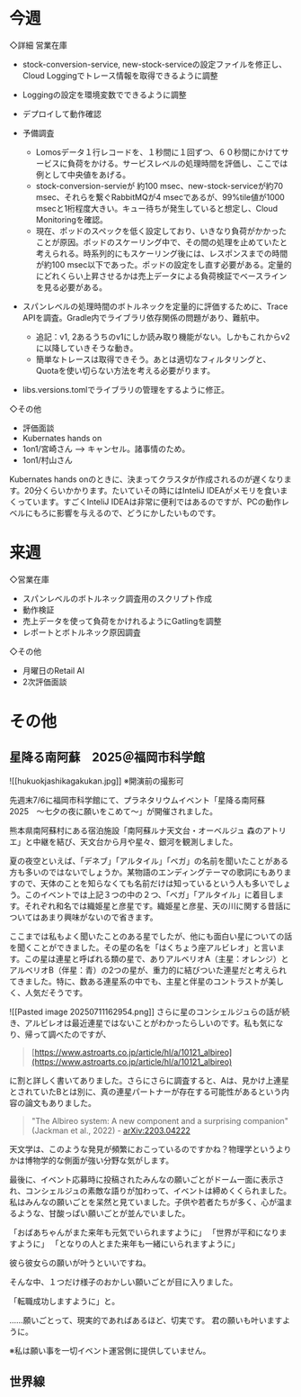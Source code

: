 
# 今週


◇詳細
営業在庫
- stock-conversion-service, new-stock-serviceの設定ファイルを修正し、Cloud Loggingでトレース情報を取得できるように調整
  
- Loggingの設定を環境変数でできるように調整
  
- デプロイして動作確認
  
- 予備調査
	- Lomosデータ１行レコードを、１秒間に１回ずつ、６０秒間にかけてサービスに負荷をかける。サービスレベルの処理時間を評価し、ここでは例として中央値をあげる。
	- stock-conversion-servieが 約100 msec、new-stock-serviceが約70 msec、それらを繋ぐRabbitMQが4 msecであるが、99%tile値が1000 msecと1桁程度大きい。キュー待ちが発生していると想定し、Cloud Monitoringを確認。
	- 現在、ポッドのスペックを低く設定しており、いきなり負荷がかかったことが原因。ポッドのスケーリング中で、その間の処理を止めていたと考えられる。時系列的にもスケーリング後には、レスポンスまでの時間が約100 msec以下であった。ポッドの設定をし直す必要がある。定量的にどれくらい上昇させるかは売上データによる負荷検証でベースラインを見る必要がある。
	  
- スパンレベルの処理時間のボトルネックを定量的に評価するために、Trace APIを調査。Gradle内でライブラリ依存関係の問題があり、難航中。
	- 追記：v1, 2あるうちのv1にしか読み取り機能がない。しかもこれからv2に以降していきそうな動き。
	- 簡単なトレースは取得できそう。あとは適切なフィルタリングと、Quotaを使い切らない方法を考える必要がります。
  
- libs.versions.tomlでライブラリの管理をするように修正。


◇その他
- 評価面談
- Kubernates hands on
- 1on1/宮崎さん --> キャンセル。諸事情のため。
- 1on1/村山さん

Kubernates hands onのときに、決まってクラスタが作成されるのが遅くなります。20分くらいかかります。たいていその時にはInteliJ IDEAがメモリを食いまくっています。すごくInteliJ IDEAは非常に便利ではあるのですが、PCの動作レベルにもろに影響を与えるので、どうにかしたいものです。

# 来週

◇営業在庫
- スパンレベルのボトルネック調査用のスクリプト作成
- 動作検証
- 売上データを使って負荷をかけれるようにGatlingを調整
- レポートとボトルネック原因調査

◇その他
- 月曜日のRetail AI
- 2次評価面談


# その他

## 星降る南阿蘇　2025＠福岡市科学館
![[hukuokjashikagakukan.jpg]]
※開演前の撮影可

先週末7/6に福岡市科学館にて、プラネタリウムイベント「星降る南阿蘇　2025　〜七夕の夜に願いをこめて〜」が開催されました。

熊本県南阿蘇村にある宿泊施設「南阿蘇ルナ天文台・オーベルジュ 森のアトリエ」と中継を結び、天文台から月や星々、銀河を観測しました。

夏の夜空といえば、「デネブ」「アルタイル」「ベガ」の名前を聞いたことがある方も多いのではないでしょうか。某物語のエンディングテーマの歌詞にもありますので、天体のことを知らなくても名前だけは知っているという人も多いでしょう。このイベントでは上記３つの中の２つ、「ベガ」「アルタイル」に着目します。それぞれ和名では織姫星と彦星です。織姫星と彦星、天の川に関する昔話についてはあまり興味がないので省きます。

ここまでは私もよく聞いたことのある星でしたが、他にも面白い星についての話を聞くことができました。その星の名を「はくちょう座アルビレオ」と言います。この星は連星と呼ばれる類の星で、ありアルベリオA（主星：オレンジ）とアルベリオB（伴星：青）の2つの星が、重力的に結びついた連星だと考えられてきました。特に、数ある連星系の中でも、主星と伴星のコントラストが美しく、人気だそうです。

![[Pasted image 20250711162954.png]]
さらに星のコンシェルジュらの話が続き、アルビレオは最近連星ではないことがわかったらしいのです。私も気になり、帰って調べたのですが、

>[https://www.astroarts.co.jp/article/hl/a/10121_albireo](https://www.astroarts.co.jp/article/hl/a/10121_albireo)

に割と詳しく書いてありました。さらにさらに調査すると、Aは、見かけ上連星とされていたBとは別に、真の連星パートナーが存在する可能性があるという内容の論文もありました。

> "The Albireo system: A new component and a surprising companion" (Jackman et al., 2022) - [arXiv:2203.04222](https://arxiv.org/pdf/2203.04222)

天文学は、このような発見が頻繁におこっているのですかね？物理学というよりかは博物学的な側面が強い分野な気がします。

最後に、イベント応募時に投稿されたみんなの願いごとがドーム一面に表示され、コンシェルジュの素敵な語りが加わって、イベントは締めくくられました。私はみんなの願いごとを呆然と見ていました。子供や若者たちが多く、心が温まるような、甘酸っぱい願いごとが並んでいました。

「おばあちゃんがまた来年も元気でいられますように」
「世界が平和になりますように」
「となりの人とまた来年も一緒にいられますように」

彼ら彼女らの願いが叶うといいですね。





そんな中、１つだけ様子のおかしい願いごとが目に入りました。

「転職成功しますように」と。

……願いごとって、現実的であればあるほど、切実です。
君の願いも叶いますように。

※私は願い事を一切イベント運営側に提供していません。


## 世界線